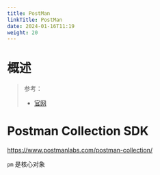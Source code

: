 ```yaml
---
title: PostMan
linkTitle: PostMan
date: 2024-01-16T11:19
weight: 20
---
```


# 概述

> 参考：
> 
> - [官网](https://www.postman.com/)


# Postman Collection SDK

https://www.postmanlabs.com/postman-collection/

`pm` 是核心对象

